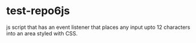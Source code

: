 # test-repo6js

js script that has an event listener that places any input upto 12 characters into an area styled with CSS.
